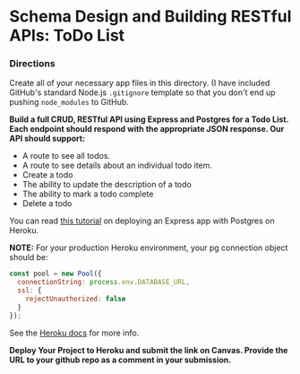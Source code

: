 # Schema Design and Building RESTful APIs: ToDo List

### Directions
Create all of your necessary app files in this directory. (I have included GitHub's standard Node.js `.gitignore` template so that you don't end up pushing `node_modules` to GitHub. 

**Build a full CRUD, RESTful API using Express and Postgres for a Todo List. Each endpoint should respond with the appropriate JSON response. Our API should support:**

   - A route to see all todos.
   - A route to see details about an individual todo item.
   - Create a todo
   - The ability to update the description of a todo 
   - The ability to mark a todo complete
   - Delete a todo 
   
You can read [this tutorial](https://www.taniarascia.com/node-express-postgresql-heroku/) on deploying an Express app with Postgres on Heroku. 

**NOTE:** For your production Heroku environment, your pg connection object should be:

```js
const pool = new Pool({
  connectionString: process.env.DATABASE_URL,
  ssl: {
    rejectUnauthorized: false
  }
});
```
See the [Heroku docs](https://devcenter.heroku.com/articles/getting-started-with-nodejs?singlepage=true#provision-a-database) for more info.

**Deploy Your Project to Heroku and submit the link on Canvas. Provide the URL to your github repo as a comment in your submission.**

